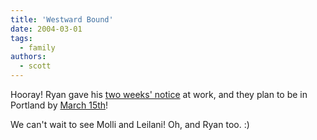 ```yaml
---
title: 'Westward Bound'
date: 2004-03-01
tags:
  - family
authors:
  - scott
---
```


Hooray! Ryan gave his [two weeks' notice](http://mrbread.killingmachines.org/single.php?id=184304) at work, and they plan to be in Portland by [March 15th](http://mrbread.killingmachines.org/single.php?id=184313)!

We can't wait to see Molli and Leilani! Oh, and Ryan too. :)
